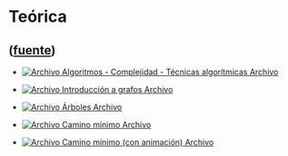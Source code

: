 # Teórica
([fuente](https://campus.exactas.uba.ar/course/view.php?id=992&section=4))
---
  - [![Archivo](https://campus.exactas.uba.ar/theme/image.php/magazine/core/1462913092/f/pdf) Algoritmos - Complejidad - Técnicas algorítmicas Archivo](https://campus.exactas.uba.ar/mod/resource/view.php?id=53295)

  - [![Archivo](https://campus.exactas.uba.ar/theme/image.php/magazine/core/1462913092/f/pdf) Introducción a grafos Archivo](https://campus.exactas.uba.ar/mod/resource/view.php?id=53296)

  - [![Archivo](https://campus.exactas.uba.ar/theme/image.php/magazine/core/1462913092/f/pdf) Árboles Archivo](https://campus.exactas.uba.ar/mod/resource/view.php?id=53297)

  - [![Archivo](https://campus.exactas.uba.ar/theme/image.php/magazine/core/1462913092/f/pdf) Camino mínimo Archivo](https://campus.exactas.uba.ar/mod/resource/view.php?id=53298)

  - [![Archivo](https://campus.exactas.uba.ar/theme/image.php/magazine/core/1462913092/f/pdf) Camino mínimo (con animación) Archivo](https://campus.exactas.uba.ar/mod/resource/view.php?id=53299)

